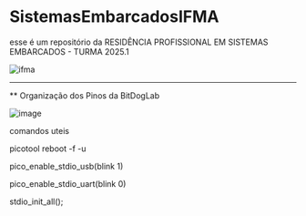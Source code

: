 # SistemasEmbarcadosIFMA
esse é um repositório da RESIDÊNCIA PROFISSIONAL EM SISTEMAS EMBARCADOS - TURMA 2025.1


![ifma](https://github.com/user-attachments/assets/8c4d3909-a2ba-4423-ac6e-053ded477a76)


------------------------------------------------------------------------------------------

** Organização dos Pinos da BitDogLab

![image](https://github.com/user-attachments/assets/f4cdd6cd-9709-4b44-928e-b97e020b28ba)



comandos uteis

picotool reboot -f -u

pico_enable_stdio_usb(blink 1)

pico_enable_stdio_uart(blink 0)

stdio_init_all();
